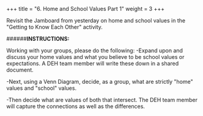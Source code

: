 +++
title = "6. Home and School Values Part 1"
weight = 3
+++

Revisit the Jamboard from yesterday on home and school values in the "Getting to Know Each Other" activity.

######**INSTRUCTIONS:** 

Working with your groups, please do the following:
-Expand upon and discuss your home values and what you believe to be school values or expectations. A DEH team member will write these down in a shared document.


-Next, using a Venn Diagram, decide, as a group, what are strictly "home" values and "school" values.

-Then decide what are values of both that intersect. The DEH team member will capture the connections as well as the differences.

